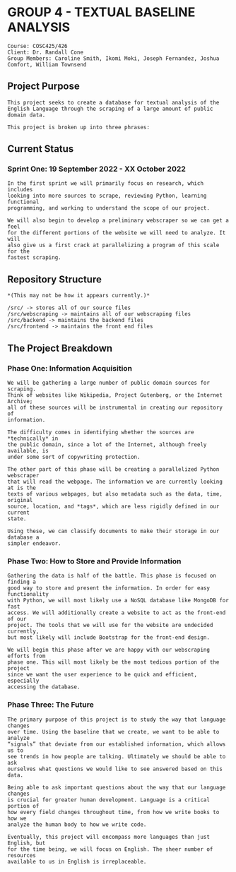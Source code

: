 # GROUP 4 - TEXTUAL BASELINE ANALYSIS 

    Course: COSC425/426
    Client: Dr. Randall Cone
    Group Members: Caroline Smith, Ikomi Moki, Joseph Fernandez, Joshua Comfort, William Townsend

## Project Purpose 

    This project seeks to create a database for textual analysis of the English Language through the scraping of a large amount of public domain data. 

    This project is broken up into three phrases: 

## Current Status 

### **Sprint One**: 19 September 2022 - XX October 2022

    In the first sprint we will primarily focus on research, which includes
    looking into more sources to scrape, reviewing Python, learning functional
    programming, and working to understand the scope of our project. 

    We will also begin to develop a preliminary webscraper so we can get a feel
    for the different portions of the website we will need to analyze. It will
    also give us a first crack at parallelizing a program of this scale for the
    fastest scraping. 

## Repository Structure 

    *(This may not be how it appears currently.)*

    /src/ -> stores all of our source files 
    /src/webscraping -> maintains all of our webscraping files 
    /src/backend -> maintains the backend files
    /src/frontend -> maintains the front end files

## The Project Breakdown 

### **Phase One:** Information Acquisition

    We will be gathering a large number of public domain sources for scraping.
    Think of websites like Wikipedia, Project Gutenberg, or the Internet Archive;
    all of these sources will be instrumental in creating our repository of
    information.

    The difficulty comes in identifying whether the sources are *technically* in
    the public domain, since a lot of the Internet, although freely available, is
    under some sort of copywriting protection. 

    The other part of this phase will be creating a parallelized Python webscraper
    that will read the webpage. The information we are currently looking at is the
    texts of various webpages, but also metadata such as the data, time, original
    source, location, and *tags*, which are less rigidly defined in our current
    state.

    Using these, we can classify documents to make their storage in our database a
    simpler endeavor. 

### **Phase Two:** How to Store and Provide Information

    Gathering the data is half of the battle. This phase is focused on finding a
    good way to store and present the information. In order for easy functionality 
    with Python, we will most likely use a NoSQL database like MongoDB for fast
    access. We will additionally create a website to act as the front-end of our
    project. The tools that we will use for the website are undecided currently,
    but most likely will include Bootstrap for the front-end design. 

    We will begin this phase after we are happy with our webscraping efforts from
    phase one. This will most likely be the most tedious portion of the project
    since we want the user experience to be quick and efficient, especially
    accessing the database. 

### **Phase Three:** The Future

    The primary purpose of this project is to study the way that language changes
    over time. Using the baseline that we create, we want to be able to analyze
    “signals” that deviate from our established information, which allows us to
    see trends in how people are talking. Ultimately we should be able to ask
    ourselves what questions we would like to see answered based on this data. 

    Being able to ask important questions about the way that our language changes
    is crucial for greater human development. Language is a critical portion of
    how every field changes throughout time, from how we write books to how we
    analyze the human body to how we write code. 

    Eventually, this project will encompass more languages than just English, but
    for the time being, we will focus on English. The sheer number of resources
    available to us in English is irreplaceable. 
